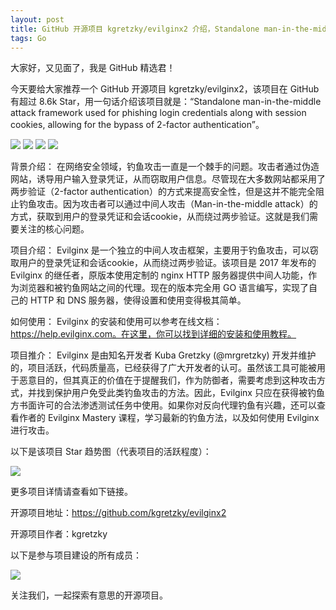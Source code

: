 ```yaml
---
layout: post
title: GitHub 开源项目 kgretzky/evilginx2 介绍，Standalone man-in-the-middle attack framework used for phishing login credentials along with session cookies, allowing for the bypass of 2-factor authentication
tags: Go
---
```


大家好，又见面了，我是 GitHub 精选君！

今天要给大家推荐一个 GitHub 开源项目 kgretzky/evilginx2，该项目在 GitHub 有超过 8.6k Star，用一句话介绍该项目就是：“Standalone man-in-the-middle attack framework used for phishing login credentials along with session cookies, allowing for the bypass of 2-factor authentication”。


![](https://raw.githubusercontent.com/kgretzky/evilginx2/master/media/img/evilginx2-logo-512.png)
![](https://raw.githubusercontent.com/kgretzky/evilginx2/master/media/img/evilginx2-title-black-512.png)
![](https://raw.githubusercontent.com/kgretzky/evilginx2/master/media/img/screen.png)
![](https://raw.githubusercontent.com/kgretzky/evilginx2/master/media/img/evilginx_mastery.jpg)







背景介绍：
在网络安全领域，钓鱼攻击一直是一个棘手的问题。攻击者通过伪造网站，诱导用户输入登录凭证，从而窃取用户信息。尽管现在大多数网站都采用了两步验证（2-factor authentication）的方式来提高安全性，但是这并不能完全阻止钓鱼攻击。因为攻击者可以通过中间人攻击（Man-in-the-middle attack）的方式，获取到用户的登录凭证和会话cookie，从而绕过两步验证。这就是我们需要关注的核心问题。

项目介绍：
Evilginx 是一个独立的中间人攻击框架，主要用于钓鱼攻击，可以窃取用户的登录凭证和会话cookie，从而绕过两步验证。该项目是 2017 年发布的 Evilginx 的继任者，原版本使用定制的 nginx HTTP 服务器提供中间人功能，作为浏览器和被钓鱼网站之间的代理。现在的版本完全用 GO 语言编写，实现了自己的 HTTP 和 DNS 服务器，使得设置和使用变得极其简单。

如何使用：
Evilginx 的安装和使用可以参考在线文档：https://help.evilginx.com。在这里，你可以找到详细的安装和使用教程。

项目推介：
Evilginx 是由知名开发者 Kuba Gretzky (@mrgretzky) 开发并维护的，项目活跃，代码质量高，已经获得了广大开发者的认可。虽然该工具可能被用于恶意目的，但其真正的价值在于提醒我们，作为防御者，需要考虑到这种攻击方式，并找到保护用户免受此类钓鱼攻击的方法。因此，Evilginx 只应在获得被钓鱼方书面许可的合法渗透测试任务中使用。如果你对反向代理钓鱼有兴趣，还可以查看作者的 Evilginx Mastery 课程，学习最新的钓鱼方法，以及如何使用 Evilginx 进行攻击。







以下是该项目 Star 趋势图（代表项目的活跃程度）：

![](https://api.star-history.com/svg?repos=kgretzky/evilginx2&type=Timeline)

更多项目详情请查看如下链接。

开源项目地址：https://github.com/kgretzky/evilginx2 

开源项目作者：kgretzky

以下是参与项目建设的所有成员：

![](https://contrib.rocks/image?repo=kgretzky/evilginx2)

关注我们，一起探索有意思的开源项目。

